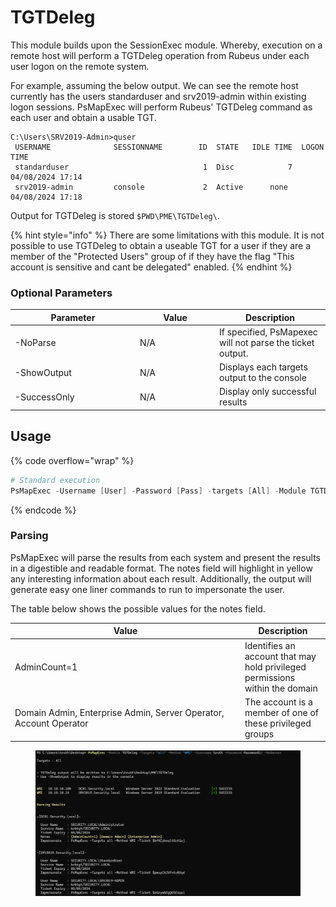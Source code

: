 # TGTDeleg

This module builds upon the SessionExec module. Whereby, execution on a remote host will perform a TGTDeleg operation from Rubeus under each user logon on the remote system.

For example, assuming the below output. We can see the remote host currently has the users standarduser and srv2019-admin within existing logon sessions. PsMapExec will perform Rubeus' TGTDeleg command as each user and obtain a usable TGT.

```
C:\Users\SRV2019-Admin>quser
 USERNAME              SESSIONNAME        ID  STATE   IDLE TIME  LOGON TIME
 standarduser                              1  Disc            7  04/08/2024 17:14
 srv2019-admin         console             2  Active      none   04/08/2024 17:18
```

Output for  TGTDeleg is stored `$PWD\PME\TGTDeleg\`.

{% hint style="info" %}
There are some limitations with this module. It is not possible to use TGTDeleg to obtain a useable TGT for a user if they are a member of the "Protected Users" group of if they have the flag "This account is sensitive and cant be delegated" enabled.
{% endhint %}

### Optional Parameters <a href="#optional-parameters" id="optional-parameters"></a>

<table><thead><tr><th width="186">Parameter</th><th width="113">Value</th><th>Description</th></tr></thead><tbody><tr><td>-NoParse</td><td>N/A</td><td>If specified, PsMapexec will not parse the ticket output.</td></tr><tr><td>-ShowOutput</td><td>N/A</td><td>Displays each targets output to the console</td></tr><tr><td>-SuccessOnly</td><td>N/A</td><td>Display only successful results</td></tr></tbody></table>

## Usage

{% code overflow="wrap" %}
```powershell
# Standard execution
PsMapExec -Username [User] -Password [Pass] -targets [All] -Module TGTDeleg -Method [Method]
```
{% endcode %}

### Parsing

PsMapExec will parse the results from each system and present the results in a digestible and readable format. The notes field will highlight in yellow any interesting information about each result.  Additionally, the output will generate easy one liner commands to run to impersonate the user.

The table below shows the possible values for the notes field.

<table><thead><tr><th width="354">Value</th><th>Description</th></tr></thead><tbody><tr><td>AdminCount=1</td><td>Identifies an account that may hold privileged permissions within the domain</td></tr><tr><td>Domain Admin, Enterprise Admin, Server Operator, Account Operator</td><td>The account is a member of one of these privileged groups</td></tr></tbody></table>

<figure><img src="../../.gitbook/assets/image (3).png" alt=""><figcaption></figcaption></figure>
